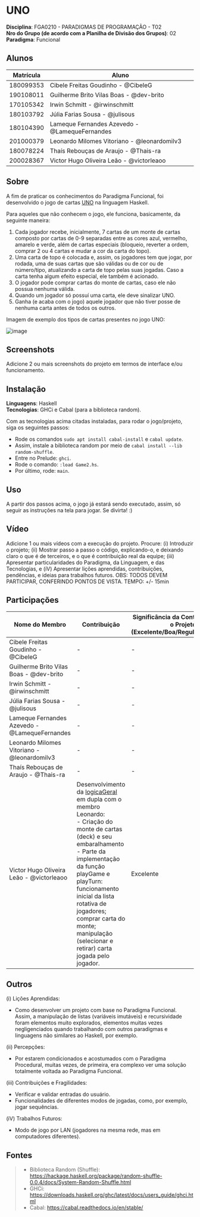 # UNO

**Disciplina**: FGA0210 - PARADIGMAS DE PROGRAMAÇÃO - T02 <br>
**Nro do Grupo (de acordo com a Planilha de Divisão dos Grupos)**: 02<br>
**Paradigma**: Funcional<br>

## Alunos
|Matrícula | Aluno |
| -- | -- |
| 180099353  |  Cibele Freitas Goudinho - @CibeleG |
| 190108011  |  Guilherme Brito Vilas Boas - @dev-brito |
| 170105342  |  Irwin Schmitt - @irwinschmitt |
| 180103792  |  Júlia Farias Sousa - @julisous |
| 180104390  |  Lameque Fernandes Azevedo - @LamequeFernandes |
| 201000379  |  Leonardo Milomes Vitoriano - @leonardomilv3 |
| 180078224  |  Thaís Rebouças de Araujo - @Thais-ra |
| 200028367  |  Victor Hugo Oliveira Leão - @victorleaoo |

## Sobre 
A fim de praticar os conhecimentos do Paradigma Funcional, foi desenvolvido o jogo de cartas [UNO](https://www.letsplayuno.com/) na linguagem Haskell. 

Para aqueles que não conhecem o jogo, ele funciona, basicamente, da seguinte maneira:

1. Cada jogador recebe, inicialmente, 7 cartas de um monte de cartas composto por cartas de 0-9 separadas entre as cores azul, vermelho, amarelo e verde, além de cartas especiais (bloqueio, reverter a ordem, comprar 2 ou 4 cartas e mudar a cor da carta do topo).
2. Uma carta de topo é colocada e, assim, os jogadores tem que jogar, por rodada, uma de suas cartas que são válidas ou de cor ou de número/tipo, atualizando a carta de topo pelas suas jogadas. Caso a carta tenha algum efeito especial, ele também é acionado.
3. O jogador pode comprar cartas do monte de cartas, caso ele não possua nenhuma válida.
4. Quando um jogador só possuí uma carta, ele deve sinalizar UNO.
5. Ganha (e acaba com o jogo) aquele jogador que não tiver posse de nenhuma carta antes de todos os outros.

Imagem de exemplo dos tipos de cartas presentes no jogo UNO:

![image](https://user-images.githubusercontent.com/33530818/236084070-e0f4efdc-a464-4a30-aeba-e958347fa7c8.png)

## Screenshots
Adicione 2 ou mais screenshots do projeto em termos de interface e/ou funcionamento.

## Instalação 
**Linguagens**: Haskell<br>
**Tecnologias**: GHCi e Cabal (para a biblioteca random).<br>

Com as tecnologias acima citadas instaladas, para rodar o jogo/projeto, siga os seguintes passos:

* Rode os comandos ```sudo apt install cabal-install``` e ```cabal update```.
* Assim, instale a biblioteca random por meio de ```cabal install --lib random-shuffle```.
* Entre no Prelude: ```ghci```.
* Rode o comando: ```:load Game2.hs```.
* Por último, rode: ```main```.

## Uso 
A partir dos passos acima, o jogo já estará sendo executado, assim, só seguir as instruções na tela para jogar. Se divirta! :)

## Vídeo
Adicione 1 ou mais vídeos com a execução do projeto.
Procure: 
(i) Introduzir o projeto;
(ii) Mostrar passo a passo o código, explicando-o, e deixando claro o que é de terceiros, e o que é contribuição real da equipe;
(iii) Apresentar particularidades do Paradigma, da Linguagem, e das Tecnologias, e
(iV) Apresentar lições aprendidas, contribuições, pendências, e ideias para trabalhos futuros.
OBS: TODOS DEVEM PARTICIPAR, CONFERINDO PONTOS DE VISTA.
TEMPO: +/- 15min

## Participações

|Nome do Membro | Contribuição | Significância da Contribuição para o Projeto (Excelente/Boa/Regular/Ruim/Nula) |
| -- | -- | -- |
| Cibele Freitas Goudinho - @CibeleG | - | - |
| Guilherme Brito Vilas Boas - @dev-brito | - | - |
| Irwin Schmitt - @irwinschmitt | - | - |
| Júlia Farias Sousa - @julisous | - | - |
| Lameque Fernandes Azevedo - @LamequeFernandes | - | - |
| Leonardo Milomes Vitoriano - @leonardomilv3 | - | - |
| Thaís Rebouças de Araujo - @Thais-ra | - | - |
| Victor Hugo Oliveira Leão - @victorleaoo | Desenvolvimento da [logicaGeral](https://github.com/UnBParadigmas2023-1-Turma02/2023.1_G1_Funcional_UNO/tree/logicaGeral) em dupla com o membro Leonardo:<br>- Criação do monte de cartas (deck) e seu embaralhamento<br>- Parte da implementação da função playGame e playTurn: funcionamento inicial da lista rotativa de jogadores; comprar carta do monte; manipulação (selecionar e retirar) carta jogada pelo jogador. | Excelente |

## Outros 

(i) Lições Aprendidas:
* Como desenvolver um projeto com base no Paradigma Funcional. Assim, a manipulação de listas (variáveis imutáveis) e recursividade foram elementos muito explorados, elementos muitas vezes negligenciados quando trabalhando com outros paradigmas e linguagens não similares ao Haskell, por exemplo. 

(ii) Percepções:
* Por estarem condicionados e acostumados com o Paradigma Procedural, muitas vezes, de primeira, era complexo ver uma solução totalmente voltada ao Paradigma Funcional.

(iii) Contribuições e Fragilidades:
* Verificar e validar entradas do usuário.
* Funcionalidades de diferentes modos de jogadas, como, por exemplo, jogar sequências.

(iV) Trabalhos Futuros:
* Modo de jogo por LAN (jogadores na mesma rede, mas em computadores diferentes).

## Fontes
> - Biblioteca Random (Shuffle): https://hackage.haskell.org/package/random-shuffle-0.0.4/docs/System-Random-Shuffle.html
> - GHCi: https://downloads.haskell.org/ghc/latest/docs/users_guide/ghci.html
> - Cabal: https://cabal.readthedocs.io/en/stable/
